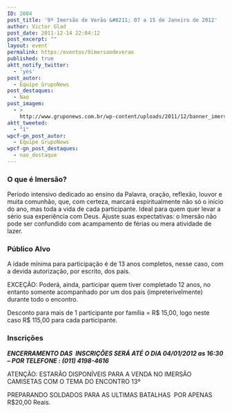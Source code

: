 ```yaml
---
ID: 2004
post_title: '9º Imersão de Verão &#8211; 07 a 15 de Janeiro de 2012'
author: Victor Glad
post_date: 2011-12-14 22:04:12
post_excerpt: ""
layout: event
permalink: https:/eventos/9imersaodeverao
published: true
aktt_notify_twitter:
  - 'yes'
post_autor:
  - Equipe GrupoNews
post_destaques:
  - Nao
post_imagem:
  - >
    http://www.gruponews.com.br/wp-content/uploads/2011/12/banner_imersao2012.jpg
aktt_tweeted:
  - "1"
wpcf-gn_post_autor:
  - Equipe GrupoNews
wpcf-gn_post_destaques:
  - nao_destaque
---
```

<h3>O que é Imersão?</h3>
Período intensivo dedicado ao ensino da Palavra, oração, reflexão, louvor e muita comunhão, que, com certeza, marcará espiritualmente não só o início do ano, mas toda a vida de cada participante. Ideal para quem quer levar a sério sua experiência com Deus. Ajuste suas expectativas: o Imersão não pode ser confundido com acampamento de férias ou mera atividade de lazer.
<h3>Público Alvo</h3>
A idade mínima para participação é de 13 anos completos, nesse caso, com a devida autorização, por escrito, dos pais.

EXCEÇÃO: Poderá, ainda, participar quem tiver completado 12 anos, no entanto somente acompanhado por um dos pais (impreterivelmente) durante todo o encontro.

Desconto para mais de 1 participante por família = R$ 15,00, logo neste caso R$ 115,00 para cada participante.
<h3>Inscrições</h3>
<em><strong>ENCERRAMENTO DAS  INSCRIÇÕES SERÁ ATÉ O DIA 04/01/2012 as 16:30 – POR TELEFONE : (011) 4198-4616</strong></em>

ATENÇÃO: ESTARÃO DISPONÍVEIS PARA A VENDA NO IMERSÃO CAMISETAS COM O TEMA DO ENCONTRO 13º

PREPARANDO SOLDADOS PARA AS ULTIMAS BATALHAS  POR APENAS R$20,00 Reais.